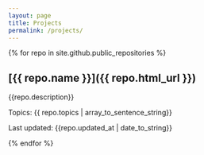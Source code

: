 ```yaml
---
layout: page
title: Projects
permalink: /projects/
---
```


{% for repo in site.github.public_repositories %}

## [{{ repo.name }}]({{ repo.html_url }})

{{repo.description}}

Topics: {{ repo.topics | array_to_sentence_string}}

Last updated: {{repo.updated_at | date_to_string}}

{% endfor %}
